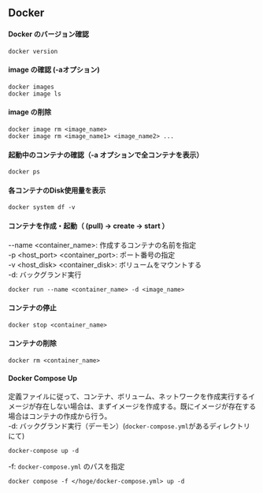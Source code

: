 ## Docker
#### Docker のバージョン確認
```
docker version
```
#### image の確認 (-aオプション)
```
docker images
docker image ls
```
#### image の削除
```
docker image rm <image_name>
docker image rm <image_name1> <image_name2> ...
```
#### 起動中のコンテナの確認（-a オプションで全コンテナを表示）
```
docker ps
```
#### 各コンテナのDisk使用量を表示
```
docker system df -v
```
#### コンテナを作成・起動（ (pull) → create → start ） 
--name <container_name>:  作成するコンテナの名前を指定  
-p <host_port> <container_port>:  ポート番号の指定  
-v <host_disk> <container_disk>: ボリュームをマウントする  
-d: バックグランド実行  
```
docker run --name <container_name> -d <image_name>
```
#### コンテナの停止
```
docker stop <container_name>
```
#### コンテナの削除
```
docker rm <container_name>
```
#### Docker Compose Up  
定義ファイルに従って、コンテナ、ボリューム、ネットワークを作成実行するイメージが存在しない場合は、まずイメージを作成する。既にイメージが存在する場合はコンテナの作成から行う。  
-d: バックグランド実行（デーモン）(```docker-compose.yml```があるディレクトリにて)
```
docker-compose up -d
```
-f: ```docker-compose.yml``` のパスを指定
```
docker compose -f </hoge/docker-compose.yml> up -d
```

